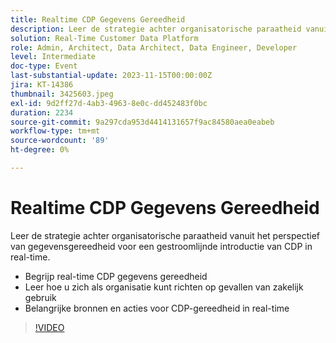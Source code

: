 ```yaml
---
title: Realtime CDP Gegevens Gereedheid
description: Leer de strategie achter organisatorische paraatheid vanuit het oogpunt van gereedheid voor gegevens voor een gestroomlijnde real-time CDP-introductie. Begrijp real-time CDP-gegevensgereedheid & leer hoe u zich kunt richten op gevallen van zakelijk gebruik als organisatieBelangrijke bronnen en acties voor real-time CDP-gereedheid
solution: Real-Time Customer Data Platform
role: Admin, Architect, Data Architect, Data Engineer, Developer
level: Intermediate
doc-type: Event
last-substantial-update: 2023-11-15T00:00:00Z
jira: KT-14386
thumbnail: 3425603.jpeg
exl-id: 9d2ff27d-4ab3-4963-8e0c-dd452483f0bc
duration: 2234
source-git-commit: 9a297cda953d4414131657f9ac84580aea0eabeb
workflow-type: tm+mt
source-wordcount: '89'
ht-degree: 0%

---
```


# Realtime CDP Gegevens Gereedheid

Leer de strategie achter organisatorische paraatheid vanuit het perspectief van gegevensgereedheid voor een gestroomlijnde introductie van CDP in real-time.

* Begrijp real-time CDP gegevens gereedheid
* Leer hoe u zich als organisatie kunt richten op gevallen van zakelijk gebruik
* Belangrijke bronnen en acties voor CDP-gereedheid in real-time

>[!VIDEO](https://video.tv.adobe.com/v/3425603/?learn=on)
